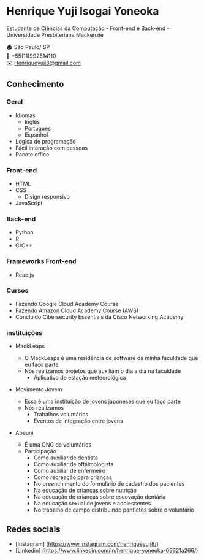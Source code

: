 # Henrique Yuji Isogai Yoneoka
Estudante de Ciências da Computação - Front-end e Back-end - Universidade Presbiteriana Mackenzie

:house:     São Paulo/ SP <br>
:iphone:    +55(11)992514110 <br>
:envelope:  Henriqueyuji8@gmail.com

## Conhecimento

### Geral
* Idiomas
  * Inglês
  * Portugues
  * Espanhol
* Logica de programação
* Fácil interação com pessoas 
* Pacote office 
  
### Front-end
* HTML
* CSS
    * Disign responsivo
* JavaScript
    
### Back-end
* Python
* R
* C/C++

### Frameworks Front-end
* Reac.js

### Cursos
* Fazendo Google Cloud Academy Course
* Fazendo Amazon Cloud Academy Course (AWS)
* Concluído Cibersecurity Essentials da Cisco Networking Academy

### instituições 
* MackLeaps
  * O MackLeaps é uma residência de software da minha faculdade que eu faço parte
  * Nós realizamos projetos que auxiliam o dia a dia na faculdade
    * Aplicativo de estação meteorológica
      
* Movimento Jovem
  * Essa é uma instituição de jovens japoneses que eu faço parte
  * Nós realizamos
    * Trabalhos voluntários
    * Eventos de integração entre jovens
   
* Abeuni
  * É uma ONG de voluntários
  * Participação
    * Como auxiliar de dentista
    * Como auxiliar de oftalmologista
    * Como auxiliar de enfermeiro
    * Como recreação para crianças
    * No preenchimento do formulário de cadastro dos pacientes
    * Na educação de crianças sobre nutrição
    * Na educação de crianças sobre escovação dentária
    * Na educação sexual de jovens e adolescentes
    * No trabalho de campo distribuindo panfletos sobre o voluntário 
    
## Redes sociais
* [Instagram] (https://www.instagram.com/henriqueyuji8/)
* [Linkedin] (https://www.linkedin.com/in/henrique-yoneoka-05621a266/)
